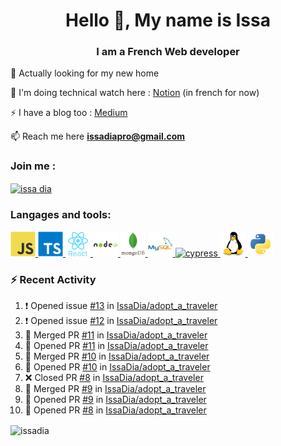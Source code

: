 <h1 align="center">Hello 👋, My name is Issa</h1>
<h3 align="center">I am a French Web developer</h3>


🔭 Actually looking for my new home


📝 I'm doing technical watch here :  [Notion](https://www.notion.so/Veille-Techno-Issa-2572f315bd9348c3a13dcb8b8c3cdb0d) (in french for now)

⚡ I have a blog too : [Medium](https://medium.com/@issadia)

📫 Reach me here **issadiapro@gmail.com**

<h3 align="left">Join me :</h3>
<p align="left">
<a href="https://linkedin.com/in/issa-dia-dev/" target="blank"><img align="center" src="https://raw.githubusercontent.com/rahuldkjain/github-profile-readme-generator/master/src/images/icons/Social/linked-in-alt.svg" alt="issa dia" height="30" width="40" /></a>
</p>

<h3 align="left">Langages and tools:</h3>
<p align="left"> 
  <a href="https://developer.mozilla.org/en-US/docs/Web/JavaScript" target="_blank"> <img src="https://raw.githubusercontent.com/devicons/devicon/master/icons/javascript/javascript-original.svg" alt="javascript" width="40" height="40"/> </a>
  <a href="https://www.typescriptlang.org/" target="_blank"> <img src="https://raw.githubusercontent.com/devicons/devicon/master/icons/typescript/typescript-original.svg" alt="typescript" width="40" height="40"/> </a>
  <a href="https://reactjs.org/" target="_blank"> <img src="https://raw.githubusercontent.com/devicons/devicon/master/icons/react/react-original-wordmark.svg" alt="react" width="40" height="40"/> </a>
  <a href="https://nodejs.org" target="_blank"> <img src="https://raw.githubusercontent.com/devicons/devicon/master/icons/nodejs/nodejs-original-wordmark.svg" alt="nodejs" width="40" height="40"/> </a>
   <a href="https://www.mongodb.com/" target="_blank"> <img src="https://raw.githubusercontent.com/devicons/devicon/master/icons/mongodb/mongodb-original-wordmark.svg" alt="mongodb" width="40" height="40"/> </a>
  <a href="https://www.mysql.com/" target="_blank"> <img src="https://raw.githubusercontent.com/devicons/devicon/master/icons/mysql/mysql-original-wordmark.svg" alt="mysql" width="40" height="40"/> </a>
  <a href="https://www.cypress.io" target="_blank"> <img src="https://raw.githubusercontent.com/simple-icons/simple-icons/6e46ec1fc23b60c8fd0d2f2ff46db82e16dbd75f/icons/cypress.svg" alt="cypress" width="40" height="40"/> </a>
  <a href="https://www.linux.org/" target="_blank"> <img src="https://raw.githubusercontent.com/devicons/devicon/master/icons/linux/linux-original.svg" alt="linux" width="40" height="40"/> </a> 
    <a href="https://www.python.org" target="_blank"> <img src="https://raw.githubusercontent.com/devicons/devicon/master/icons/python/python-original.svg" alt="python" width="40" height="40"/> </a>
</p>

### :zap: Recent Activity

<!--START_SECTION:activity-->
1. ❗️ Opened issue [#13](https://github.com/IssaDia/adopt_a_traveler/issues/13) in [IssaDia/adopt_a_traveler](https://github.com/IssaDia/adopt_a_traveler)
2. ❗️ Opened issue [#12](https://github.com/IssaDia/adopt_a_traveler/issues/12) in [IssaDia/adopt_a_traveler](https://github.com/IssaDia/adopt_a_traveler)
3. 🎉 Merged PR [#11](https://github.com/IssaDia/adopt_a_traveler/pull/11) in [IssaDia/adopt_a_traveler](https://github.com/IssaDia/adopt_a_traveler)
4. 💪 Opened PR [#11](https://github.com/IssaDia/adopt_a_traveler/pull/11) in [IssaDia/adopt_a_traveler](https://github.com/IssaDia/adopt_a_traveler)
5. 🎉 Merged PR [#10](https://github.com/IssaDia/adopt_a_traveler/pull/10) in [IssaDia/adopt_a_traveler](https://github.com/IssaDia/adopt_a_traveler)
6. 💪 Opened PR [#10](https://github.com/IssaDia/adopt_a_traveler/pull/10) in [IssaDia/adopt_a_traveler](https://github.com/IssaDia/adopt_a_traveler)
7. ❌ Closed PR [#8](https://github.com/IssaDia/adopt_a_traveler/pull/8) in [IssaDia/adopt_a_traveler](https://github.com/IssaDia/adopt_a_traveler)
8. 🎉 Merged PR [#9](https://github.com/IssaDia/adopt_a_traveler/pull/9) in [IssaDia/adopt_a_traveler](https://github.com/IssaDia/adopt_a_traveler)
9. 💪 Opened PR [#9](https://github.com/IssaDia/adopt_a_traveler/pull/9) in [IssaDia/adopt_a_traveler](https://github.com/IssaDia/adopt_a_traveler)
10. 💪 Opened PR [#8](https://github.com/IssaDia/adopt_a_traveler/pull/8) in [IssaDia/adopt_a_traveler](https://github.com/IssaDia/adopt_a_traveler)
<!--END_SECTION:activity-->

<p><img align="center" src="https://github-readme-streak-stats.herokuapp.com/?user=issadia&" alt="issadia" /></p>

